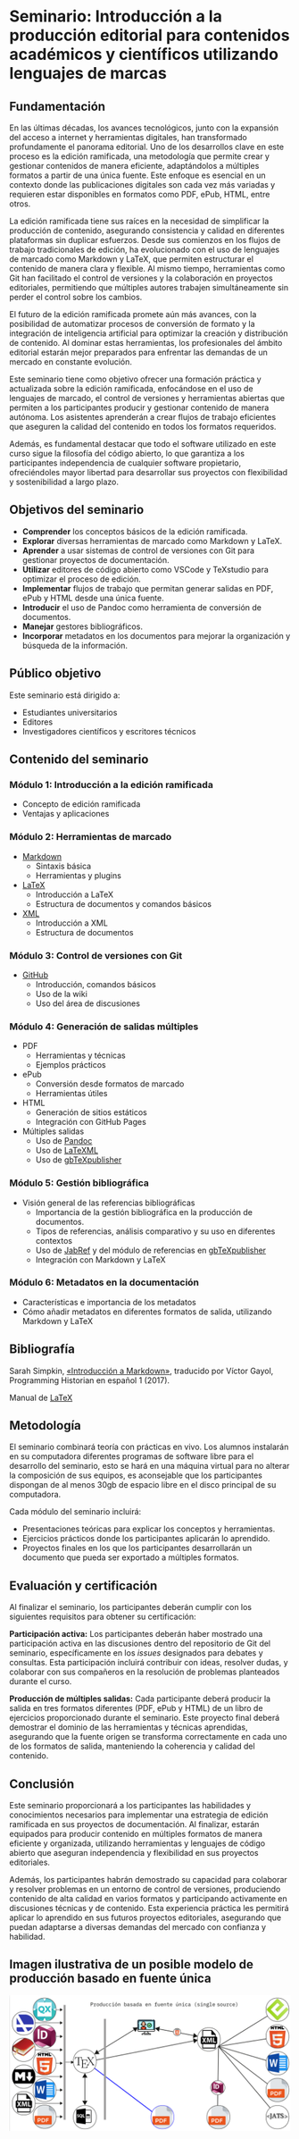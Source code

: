 # Seminario: Introducción a la producción editorial para contenidos académicos y científicos utilizando lenguajes de marcas

## Fundamentación

En las últimas décadas, los avances tecnológicos, junto con la expansión del acceso a internet y herramientas digitales, han transformado profundamente el panorama editorial. Uno de los desarrollos clave en este proceso es la edición ramificada, una metodología que permite crear y gestionar contenidos de manera eficiente, adaptándolos a múltiples formatos a partir de una única fuente. Este enfoque es esencial en un contexto donde las publicaciones digitales son cada vez más variadas y requieren estar disponibles en formatos como PDF, ePub, HTML, entre otros.

La edición ramificada tiene sus raíces en la necesidad de simplificar la producción de contenido, asegurando consistencia y calidad en diferentes plataformas sin duplicar esfuerzos. Desde sus comienzos en los flujos de trabajo tradicionales de edición, ha evolucionado con el uso de lenguajes de marcado como Markdown y LaTeX, que permiten estructurar el contenido de manera clara y flexible. Al mismo tiempo, herramientas como Git han facilitado el control de versiones y la colaboración en proyectos editoriales, permitiendo que múltiples autores trabajen simultáneamente sin perder el control sobre los cambios.

El futuro de la edición ramificada promete aún más avances, con la posibilidad de automatizar procesos de conversión de formato y la integración de inteligencia artificial para optimizar la creación y distribución de contenido. Al dominar estas herramientas, los profesionales del ámbito editorial estarán mejor preparados para enfrentar las demandas de un mercado en constante evolución.

Este seminario tiene como objetivo ofrecer una formación práctica y actualizada sobre la edición ramificada, enfocándose en el uso de lenguajes de marcado, el control de versiones y herramientas abiertas que permiten a los participantes producir y gestionar contenido de manera autónoma. Los asistentes aprenderán a crear flujos de trabajo eficientes que aseguren la calidad del contenido en todos los formatos requeridos.

Además, es fundamental destacar que todo el software utilizado en este curso sigue la filosofía del código abierto, lo que garantiza a los participantes independencia de cualquier software propietario, ofreciéndoles mayor libertad para desarrollar sus proyectos con flexibilidad y sostenibilidad a largo plazo.

## Objetivos del seminario

- **Comprender** los conceptos básicos de la edición ramificada.
- **Explorar** diversas herramientas de marcado como Markdown y LaTeX.
- **Aprender** a usar sistemas de control de versiones con Git para gestionar proyectos de documentación.
- **Utilizar** editores de código abierto como VSCode y TeXstudio para optimizar el proceso de edición.
- **Implementar** flujos de trabajo que permitan generar salidas en PDF, ePub y HTML desde una única fuente.
- **Introducir** el uso de Pandoc como herramienta de conversión de documentos.
- **Manejar** gestores bibliográficos.
- **Incorporar** metadatos en los documentos para mejorar la organización y búsqueda de la información.

## Público objetivo

Este seminario está dirigido a:

- Estudiantes universitarios
- Editores
- Investigadores científicos y escritores técnicos

## Contenido del seminario

### Módulo 1: Introducción a la edición ramificada

- Concepto de edición ramificada
- Ventajas y aplicaciones

### Módulo 2: Herramientas de marcado

- [Markdown](https://es.wikipedia.org/wiki/Markdown)
   - Sintaxis básica
   - Herramientas y plugins
- [LaTeX](https://www.latex-project.org/)
   - Introducción a LaTeX
   - Estructura de documentos y comandos básicos
- [XML](https://www.w3.org/XML/)
   - Introducción a XML
   - Estructura de documentos

### Módulo 3: Control de versiones con Git

-  [GitHub](https://github.com/)
   - Introducción, comandos básicos
   - Uso de la wiki
   - Uso del área de discusiones

### Módulo 4: Generación de salidas múltiples

- PDF
   - Herramientas y técnicas
   - Ejemplos prácticos
- ePub
   - Conversión desde formatos de marcado
   - Herramientas útiles
- HTML
   - Generación de sitios estáticos
   - Integración con GitHub Pages
- Múltiples salidas
   - Uso de [Pandoc](https://es.wikipedia.org/wiki/Pandoc)
   - Uso de [LaTeXML](https://math.nist.gov/~BMiller/LaTeXML/)
   - Uso de [gbTeXpublisher](https://github.com/albertomoyano/gbtexpublisher)

### Módulo 5: Gestión bibliográfica

- Visión general de las referencias bibliográficas
   - Importancia de la gestión bibliográfica en la producción de documentos.
   - Tipos de referencias, análisis comparativo y su uso en diferentes contextos
   - Uso de [JabRef](https://www.jabref.org/) y del módulo de referencias en [gbTeXpublisher](https://github.com/albertomoyano/gbtexpublisher)
   - Integración con Markdown y LaTeX

### Módulo 6: Metadatos en la documentación

- Características e importancia de los metadatos
- Cómo añadir metadatos en diferentes formatos de salida, utilizando Markdown y LaTeX

## Bibliografía

Sarah Simpkin, [«Introducción a Markdown»](https://doi.org/10.46430/phes0014), traducido por Víctor Gayol, Programming Historian en español 1 (2017).

Manual de [LaTeX](https://es.wikibooks.org/wiki/Manual_de_LaTeX)

## Metodología

El seminario combinará teoría con prácticas en vivo. Los alumnos instalarán en su computadora diferentes programas de software libre para el desarrollo del seminario, esto se hará en una máquina virtual para no alterar la composición de sus equipos, es aconsejable que los participantes dispongan de al menos 30gb de espacio libre en el disco principal de su computadora.

Cada módulo del seminario incluirá:

- Presentaciones teóricas para explicar los conceptos y herramientas.
- Ejercicios prácticos donde los participantes aplicarán lo aprendido.
- Proyectos finales en los que los participantes desarrollarán un documento que pueda ser exportado a múltiples formatos.

## Evaluación y certificación

Al finalizar el seminario, los participantes deberán cumplir con los siguientes requisitos para obtener su certificación:

**Participación activa:** Los participantes deberán haber mostrado una participación activa en las discusiones dentro del repositorio de Git del seminario, específicamente en los _issues_ designados para debates y consultas. Esta participación incluirá contribuir con ideas, resolver dudas, y colaborar con sus compañeros en la resolución de problemas planteados durante el curso.

**Producción de múltiples salidas:** Cada participante deberá producir la salida en tres formatos diferentes (PDF, ePub y HTML) de un libro de ejercicios proporcionado durante el seminario. Este proyecto final deberá demostrar el dominio de las herramientas y técnicas aprendidas, asegurando que la fuente origen se transforma correctamente en cada uno de los formatos de salida, manteniendo la coherencia y calidad del contenido.

## Conclusión

Este seminario proporcionará a los participantes las habilidades y conocimientos necesarios para implementar una estrategia de edición ramificada en sus proyectos de documentación. Al finalizar, estarán equipados para producir contenido en múltiples formatos de manera eficiente y organizada, utilizando herramientas y lenguajes de código abierto que aseguran independencia y flexibilidad en sus proyectos editoriales.

Además, los participantes habrán demostrado su capacidad para colaborar y resolver problemas en un entorno de control de versiones, produciendo contenido de alta calidad en varios formatos y participando activamente en discusiones técnicas y de contenido. Esta experiencia práctica les permitirá aplicar lo aprendido en sus futuros proyectos editoriales, asegurando que puedan adaptarse a diversas demandas del mercado con confianza y habilidad.

## Imagen ilustrativa de un posible modelo de producción basado en fuente única

![](./media/arbol.png)
